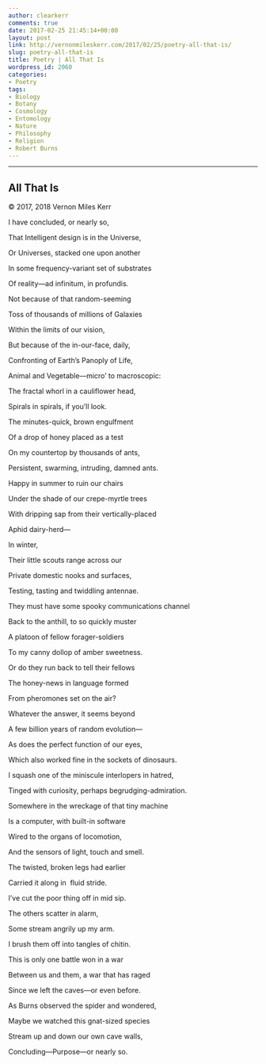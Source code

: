 ```yaml
---
author: clearkerr
comments: true
date: 2017-02-25 21:45:14+00:00
layout: post
link: http://vernonmileskerr.com/2017/02/25/poetry-all-that-is/
slug: poetry-all-that-is
title: Poetry | All That Is
wordpress_id: 2060
categories:
- Poetry
tags:
- Biology
- Botany
- Cosmology
- Entomology
- Nature
- Philosophy
- Religion
- Robert Burns
---
```


* * *





## All That Is


© 2017, 2018 Vernon Miles Kerr

I have concluded, or nearly so,

That Intelligent design is in the Universe,

Or Universes, stacked one upon another

In some frequency-variant set of substrates

Of reality—ad infinitum, in profundis.

Not because of that random-seeming

Toss of thousands of millions of Galaxies

Within the limits of our vision,

But because of the in-our-face, daily,

Confronting of Earth’s Panoply of Life,

Animal and Vegetable—micro’ to macroscopic:

The fractal whorl in a cauliflower head,

Spirals in spirals, if you’ll look.

The minutes-quick, brown engulfment

Of a drop of honey placed as a test

On my countertop by thousands of ants,

Persistent, swarming, intruding, damned ants.

Happy in summer to ruin our chairs

Under the shade of our crepe-myrtle trees

With dripping sap from their vertically-placed

Aphid dairy-herd—

In winter,

Their little scouts range across our

Private domestic nooks and surfaces,

Testing, tasting and twiddling antennae.

They must have some spooky communications channel

Back to the anthill, to so quickly muster

A platoon of fellow forager-soldiers

To my canny dollop of amber sweetness.

Or do they run back to tell their fellows

The honey-news in language formed

From pheromones set on the air?

Whatever the answer, it seems beyond

A few billion years of random evolution—

As does the perfect function of our eyes,

Which also worked fine in the sockets of dinosaurs.

I squash one of the miniscule interlopers in hatred,

Tinged with curiosity, perhaps begrudging-admiration.

Somewhere in the wreckage of that tiny machine

Is a computer, with built-in software

Wired to the organs of locomotion,

And the sensors of light, touch and smell.

The twisted, broken legs had earlier

Carried it along in  fluid stride.

I’ve cut the poor thing off in mid sip.

The others scatter in alarm,

Some stream angrily up my arm.

I brush them off into tangles of chitin.

This is only one battle won in a war

Between us and them, a war that has raged

Since we left the caves—or even before.

As Burns observed the spider and wondered,

Maybe we watched this gnat-sized species

Stream up and down our own cave walls,

Concluding—Purpose—or nearly so.
